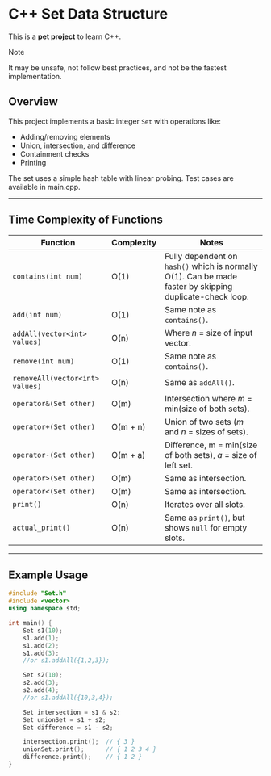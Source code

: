 # C++ Set Data Structure

This is a **pet project** to learn C++.  
> [!NOTE]
> It may be unsafe, not follow best practices, and not be the fastest implementation.  

## Overview

This project implements a basic integer `Set` with operations like:
- Adding/removing elements
- Union, intersection, and difference
- Containment checks
- Printing

The set uses a simple hash table with linear probing. Test cases are available in main.cpp.

---

## Time Complexity of Functions

| Function                        | Complexity                         | Notes                                                                                             |
|---------------------------------|------------------------------------|---------------------------------------------------------------------------------------------------|
| `contains(int num)`             | O(1)                               | Fully dependent on `hash()` which is normally O(1). Can be made faster by skipping duplicate-check loop. |
| `add(int num)`                  | O(1)                               | Same note as `contains()`.                                                                        |
| `addAll(vector<int> values)`    | O(n)                               | Where *n* = size of input vector.                                                                 |
| `remove(int num)`               | O(1)                               | Same note as `contains()`.                                                                        |
| `removeAll(vector<int> values)` | O(n)                               | Same as `addAll()`.                                                                               |
| `operator&(Set other)`          | O(m)                               | Intersection where *m* = min(size of both sets).                                                  |
| `operator+(Set other)`          | O(m + n)                           | Union of two sets (*m* and *n* = sizes of sets).                                                 |
| `operator-(Set other)`          | O(m + a)                           | Difference, m = min(size of both sets), *a* = size of left set.                                                               |
| `operator>(Set other)`          | O(m)                               | Same as intersection.                                                                             |
| `operator<(Set other)`          | O(m)                               | Same as intersection.                                                                             |
| `print()`                       | O(n)                               | Iterates over all slots.                                                                          |
| `actual_print()`                | O(n)                               | Same as `print()`, but shows `null` for empty slots.                                             |

---

## Example Usage

```cpp
#include "Set.h"
#include <vector>
using namespace std;

int main() {
    Set s1(10);
    s1.add(1);
    s1.add(2);
    s1.add(3);
    //or s1.addAll({1,2,3});

    Set s2(10);
    s2.add(3);
    s2.add(4);
    //or s1.addAll({10,3,4});

    Set intersection = s1 & s2;
    Set unionSet = s1 + s2;
    Set difference = s1 - s2;

    intersection.print();  // { 3 }
    unionSet.print();      // { 1 2 3 4 }
    difference.print();    // { 1 2 }
}